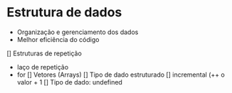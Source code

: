 # Estrutura de dados
- Organização e gerenciamento dos dados
- Melhor eficiência do código

[] Estruturas de repetição
  - laço de repetição
  - for
[] Vetores (Arrays)
  [] Tipo de dado estruturado
[] incremental (++ o valor + 1
[] Tipo de dado: undefined